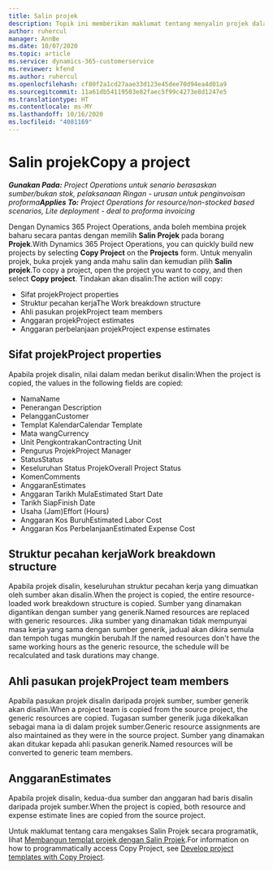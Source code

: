 ```yaml
---
title: Salin projek
description: Topik ini memberikan maklumat tentang menyalin projek dalam Operasi Projek Dynamics 365.
author: ruhercul
manager: AnnBe
ms.date: 10/07/2020
ms.topic: article
ms.service: dynamics-365-customerservice
ms.reviewer: kfend
ms.author: ruhercul
ms.openlocfilehash: cf80f2a1cd27aae33d123e45dee70d94ea4d01a9
ms.sourcegitcommit: 11a61db54119503e82faec5f99c4273e8d1247e5
ms.translationtype: HT
ms.contentlocale: ms-MY
ms.lasthandoff: 10/16/2020
ms.locfileid: "4081169"
---
```

# <a name="copy-a-project"></a><span data-ttu-id="4ac4b-103">Salin projek</span><span class="sxs-lookup"><span data-stu-id="4ac4b-103">Copy a project</span></span>

<span data-ttu-id="4ac4b-104">_**Gunakan Pada:** Project Operations untuk senario berasaskan sumber/bukan stok, pelaksanaan Ringan - urusan untuk penginvoisan proforma_</span><span class="sxs-lookup"><span data-stu-id="4ac4b-104">_**Applies To:** Project Operations for resource/non-stocked based scenarios, Lite deployment - deal to proforma invoicing_</span></span>

<span data-ttu-id="4ac4b-105">Dengan Dynamics 365 Project Operations, anda boleh membina projek baharu secara pantas dengan memilih **Salin Projek** pada borang **Projek**.</span><span class="sxs-lookup"><span data-stu-id="4ac4b-105">With Dynamics 365 Project Operations, you can quickly build new projects by selecting **Copy Project** on the **Projects** form.</span></span> <span data-ttu-id="4ac4b-106">Untuk menyalin projek, buka projek yang anda mahu salin dan kemudian pilih **Salin projek**.</span><span class="sxs-lookup"><span data-stu-id="4ac4b-106">To copy a project, open the project you want to copy, and then select **Copy project**.</span></span> <span data-ttu-id="4ac4b-107">Tindakan akan disalin:</span><span class="sxs-lookup"><span data-stu-id="4ac4b-107">The action will copy:</span></span>

- <span data-ttu-id="4ac4b-108">Sifat projek</span><span class="sxs-lookup"><span data-stu-id="4ac4b-108">Project properties</span></span>
- <span data-ttu-id="4ac4b-109">Struktur pecahan kerja</span><span class="sxs-lookup"><span data-stu-id="4ac4b-109">The Work breakdown structure</span></span>
- <span data-ttu-id="4ac4b-110">Ahli pasukan projek</span><span class="sxs-lookup"><span data-stu-id="4ac4b-110">Project team members</span></span>
- <span data-ttu-id="4ac4b-111">Anggaran projek</span><span class="sxs-lookup"><span data-stu-id="4ac4b-111">Project estimates</span></span>
- <span data-ttu-id="4ac4b-112">Anggaran perbelanjaan projek</span><span class="sxs-lookup"><span data-stu-id="4ac4b-112">Project expense estimates</span></span>

## <a name="project-properties"></a><span data-ttu-id="4ac4b-113">Sifat projek</span><span class="sxs-lookup"><span data-stu-id="4ac4b-113">Project properties</span></span>

<span data-ttu-id="4ac4b-114">Apabila projek disalin, nilai dalam medan berikut disalin:</span><span class="sxs-lookup"><span data-stu-id="4ac4b-114">When the project is copied, the values in the following fields are copied:</span></span>

- <span data-ttu-id="4ac4b-115">Nama</span><span class="sxs-lookup"><span data-stu-id="4ac4b-115">Name</span></span>
- <span data-ttu-id="4ac4b-116">Penerangan </span><span class="sxs-lookup"><span data-stu-id="4ac4b-116">Description</span></span>
- <span data-ttu-id="4ac4b-117">Pelanggan</span><span class="sxs-lookup"><span data-stu-id="4ac4b-117">Customer</span></span>
- <span data-ttu-id="4ac4b-118">Templat Kalendar</span><span class="sxs-lookup"><span data-stu-id="4ac4b-118">Calendar Template</span></span>
- <span data-ttu-id="4ac4b-119">Mata wang</span><span class="sxs-lookup"><span data-stu-id="4ac4b-119">Currency</span></span>
- <span data-ttu-id="4ac4b-120">Unit Pengkontrakan</span><span class="sxs-lookup"><span data-stu-id="4ac4b-120">Contracting Unit</span></span>
- <span data-ttu-id="4ac4b-121">Pengurus Projek</span><span class="sxs-lookup"><span data-stu-id="4ac4b-121">Project Manager</span></span>
- <span data-ttu-id="4ac4b-122">Status</span><span class="sxs-lookup"><span data-stu-id="4ac4b-122">Status</span></span>
- <span data-ttu-id="4ac4b-123">Keseluruhan Status Projek</span><span class="sxs-lookup"><span data-stu-id="4ac4b-123">Overall Project Status</span></span>
- <span data-ttu-id="4ac4b-124">Komen</span><span class="sxs-lookup"><span data-stu-id="4ac4b-124">Comments</span></span>
- <span data-ttu-id="4ac4b-125">Anggaran</span><span class="sxs-lookup"><span data-stu-id="4ac4b-125">Estimates</span></span>
- <span data-ttu-id="4ac4b-126">Anggaran Tarikh Mula</span><span class="sxs-lookup"><span data-stu-id="4ac4b-126">Estimated Start Date</span></span>
- <span data-ttu-id="4ac4b-127">Tarikh Siap</span><span class="sxs-lookup"><span data-stu-id="4ac4b-127">Finish Date</span></span>
- <span data-ttu-id="4ac4b-128">Usaha (Jam)</span><span class="sxs-lookup"><span data-stu-id="4ac4b-128">Effort (Hours)</span></span>
- <span data-ttu-id="4ac4b-129">Anggaran Kos Buruh</span><span class="sxs-lookup"><span data-stu-id="4ac4b-129">Estimated Labor Cost</span></span>
- <span data-ttu-id="4ac4b-130">Anggaran Kos Perbelanjaan</span><span class="sxs-lookup"><span data-stu-id="4ac4b-130">Estimated Expense Cost</span></span>

## <a name="work-breakdown-structure"></a><span data-ttu-id="4ac4b-131">Struktur pecahan kerja</span><span class="sxs-lookup"><span data-stu-id="4ac4b-131">Work breakdown structure</span></span>

<span data-ttu-id="4ac4b-132">Apabila projek disalin, keseluruhan struktur pecahan kerja yang dimuatkan oleh sumber akan disalin.</span><span class="sxs-lookup"><span data-stu-id="4ac4b-132">When the project is copied, the entire resource-loaded work breakdown structure is copied.</span></span> <span data-ttu-id="4ac4b-133">Sumber yang dinamakan digantikan dengan sumber yang generik.</span><span class="sxs-lookup"><span data-stu-id="4ac4b-133">Named resources are replaced with generic resources.</span></span> <span data-ttu-id="4ac4b-134">Jika sumber yang dinamakan tidak mempunyai masa kerja yang sama dengan sumber generik, jadual akan dikira semula dan tempoh tugas mungkin berubah.</span><span class="sxs-lookup"><span data-stu-id="4ac4b-134">If the named resources don't have the same working hours as the generic resource, the schedule will be recalculated and task durations may change.</span></span>

## <a name="project-team-members"></a><span data-ttu-id="4ac4b-135">Ahli pasukan projek</span><span class="sxs-lookup"><span data-stu-id="4ac4b-135">Project team members</span></span>

<span data-ttu-id="4ac4b-136">Apabila pasukan projek disalin daripada projek sumber, sumber generik akan disalin.</span><span class="sxs-lookup"><span data-stu-id="4ac4b-136">When a project team is copied from the source project, the generic resources are copied.</span></span> <span data-ttu-id="4ac4b-137">Tugasan sumber generik juga dikekalkan sebagai mana ia di dalam projek sumber.</span><span class="sxs-lookup"><span data-stu-id="4ac4b-137">Generic resource assignments are also maintained as they were in the source project.</span></span> <span data-ttu-id="4ac4b-138">Sumber yang dinamakan akan ditukar kepada ahli pasukan generik.</span><span class="sxs-lookup"><span data-stu-id="4ac4b-138">Named resources will be converted to generic team members.</span></span>

## <a name="estimates"></a><span data-ttu-id="4ac4b-139">Anggaran</span><span class="sxs-lookup"><span data-stu-id="4ac4b-139">Estimates</span></span>

<span data-ttu-id="4ac4b-140">Apabila projek disalin, kedua-dua sumber dan anggaran had baris disalin daripada projek sumber.</span><span class="sxs-lookup"><span data-stu-id="4ac4b-140">When the project is copied, both resource and expense estimate lines are copied from the source project.</span></span> 

<span data-ttu-id="4ac4b-141">Untuk maklumat tentang cara mengakses Salin Projek secara programatik, lihat [Membangun templat projek dengan Salin Projek](dev-copy-project.md).</span><span class="sxs-lookup"><span data-stu-id="4ac4b-141">For information on how to programmatically access Copy Project, see [Develop project templates with Copy Project](dev-copy-project.md).</span></span>
